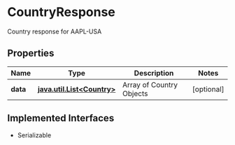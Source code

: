 

# CountryResponse

Country response for AAPL-USA

## Properties

Name | Type | Description | Notes
------------ | ------------- | ------------- | -------------
**data** | [**java.util.List&lt;Country&gt;**](Country.md) | Array of Country Objects |  [optional]


## Implemented Interfaces

* Serializable


